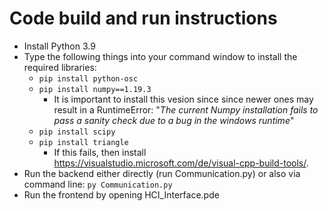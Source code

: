 # Code build and run instructions
* Install Python 3.9
* Type the following things into your command window to install the required libraries:
  * ```pip install python-osc```
  * ```pip install numpy==1.19.3```
    * It is important to install this vesion since since newer ones may result in a RuntimeError: "*The current Numpy installation fails to pass a sanity check due to a bug in the windows runtime*"
  * ```pip install scipy```
  * ```pip install triangle```
    * If this fails, then install https://visualstudio.microsoft.com/de/visual-cpp-build-tools/.
* Run the backend either directly (run Communication.py) or also via command line: ```py Communication.py```
* Run the frontend by opening HCI_Interface.pde
